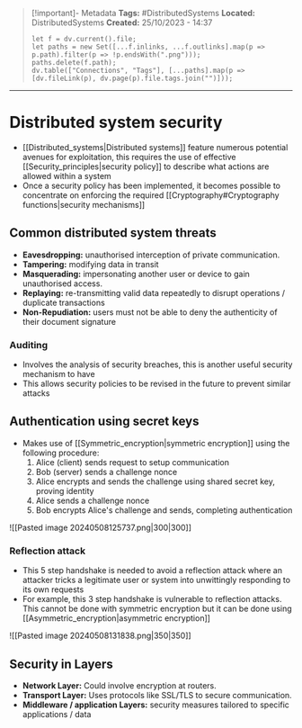 > [!important]- Metadata
> **Tags:** #DistributedSystems 
> **Located:** DistributedSystems
> **Created:** 25/10/2023 - 14:37
> ```dataviewjs
> let f = dv.current().file;
> let paths = new Set([...f.inlinks, ...f.outlinks].map(p => p.path).filter(p => !p.endsWith(".png")));
> paths.delete(f.path);
> dv.table(["Connections", "Tags"], [...paths].map(p => [dv.fileLink(p), dv.page(p).file.tags.join("")]));
> ```

___
# Distributed system security
- [[Distributed_systems|Distributed systems]] feature numerous potential avenues for exploitation, this requires the use of effective [[Security_principles|security policy]] to describe what actions are allowed within a system
- Once a security policy has been implemented, it becomes possible to concentrate on enforcing the required [[Cryptography#Cryptography functions|security mechanisms]]


## Common distributed system threats
-  **Eavesdropping:** unauthorised interception of private communication.
-  **Tampering:** modifying data in transit
-  **Masquerading:** impersonating another user or device to gain unauthorised access.
-  **Replaying:** re-transmitting valid data repeatedly to disrupt operations \/ duplicate transactions 
- **Non-Repudiation:** users must not be able to deny the authenticity of their document signature 

### Auditing
- Involves the analysis of security breaches, this is another useful security mechanism to have 
- This allows security policies to be revised in the future to prevent similar attacks 


## Authentication using secret keys
- Makes use of [[Symmetric_encryption|symmetric encryption]] using the following procedure:
	1. Alice (client) sends request to setup communication 
	2. Bob (server) sends a challenge nonce 
	3. Alice encrypts and sends the challenge using shared secret key, proving identity
	4. Alice sends a challenge nonce 
	5. Bob encrypts Alice's challenge and sends, completing authentication 

![[Pasted image 20240508125737.png|300|300]]


### Reflection attack
- This 5 step handshake is needed to avoid a reflection attack where an attacker tricks a legitimate user or system into unwittingly responding to its own requests
- For example, this 3 step handshake is vulnerable to reflection attacks. This cannot be done with symmetric encryption but it can be done using [[Asymmetric_encryption|asymmetric encryption]]

![[Pasted image 20240508131838.png|350|350]]

## Security in Layers
- **Network Layer:** Could involve encryption at routers.
- **Transport Layer:** Uses protocols like SSL/TLS to secure communication.
- **Middleware / application Layers:** security measures tailored to specific applications / data

